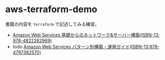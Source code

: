 aws-terraform-demo
==================

書籍の内容を `terraform` で記述してみる練習。

* [Amazon Web Services 基礎からのネットワーク&サーバー構築(ISBN-13: 978-4822262969)](http://www.amazon.co.jp/Amazon-Web-Services-基礎からのネットワーク-サーバー構築/dp/4822262960)
* todo [Amazon Web Services パターン別構築・運用ガイド(ISBN-13:978-4797382570)](http://www.amazon.co.jp/Amazon-Web-Services-パターン別構築・運用ガイド-NRIネットコム株式会社/dp/4797382570/ref=sr_1_2?ie=UTF8&qid=1449887663&sr=8-2&keywords=aws)
